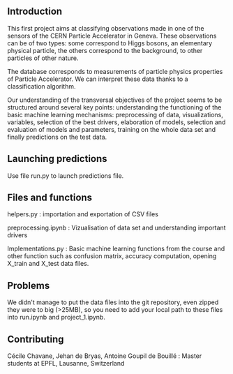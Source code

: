 ## Introduction

This first project aims at classifying observations made in one of the sensors of the CERN Particle Accelerator in Geneva. These observations can be of two types: some correspond to Higgs bosons, an elementary physical particle, the others correspond to the background, to other particles of other nature.

The database corresponds to measurements of particle physics properties of Particle Accelerator. We can interpret these data thanks to a classification algorithm.
  
Our understanding of the transversal objectives of the project seems to be structured around several key points: understanding the functioning of the basic machine learning mechanisms: preprocessing of data, visualizations, variables, selection of the best drivers, elaboration of models, selection and evaluation of models and parameters, training on the whole data set and finally predictions on the test data.



## Launching predictions

Use file run.py to launch predictions file.

## Files and functions

helpers.py : importation and exportation of CSV files

preprocessing.ipynb : Vizualisation of data set and understanding important drivers

Implementations.py : Basic machine learning functions from the course and other function such as confusion matrix, accuracy computation, opening X_train and X_test data files.


## Problems 

We didn't manage to put the data files into the git repository, even zipped they were to big (>25MB), so you need to add your local path to these files into run.ipynb and project_1.ipynb.



## Contributing

Cécile Chavane, Jehan de Bryas, Antoine Goupil de Bouillé : Master students at EPFL, Lausanne, Switzerland
